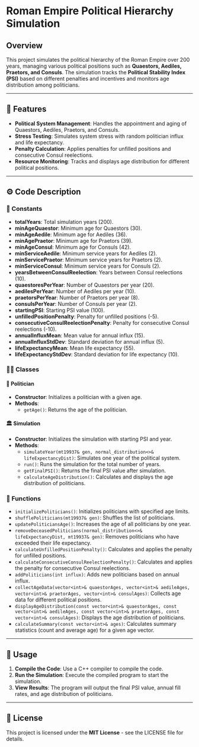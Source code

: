# **Roman Empire Political Hierarchy Simulation**

## **Overview**
This project simulates the political hierarchy of the Roman Empire over 200 years, managing various political positions such as **Quaestors, Aediles, Praetors, and Consuls**. The simulation tracks the **Political Stability Index (PSI)** based on different penalties and incentives and monitors age distribution among politicians.

---

## 📌 **Features**
- **Political System Management**: Handles the appointment and aging of Quaestors, Aediles, Praetors, and Consuls.
- **Stress Testing**: Simulates system stress with random politician influx and life expectancy.
- **Penalty Calculation**: Applies penalties for unfilled positions and consecutive Consul reelections.
- **Resource Monitoring**: Tracks and displays age distribution for different political positions.

---

## ⚙️ **Code Description**
### **🔢 Constants**
- **totalYears**: Total simulation years (200).
- **minAgeQuaestor**: Minimum age for Quaestors (30).
- **minAgeAedile**: Minimum age for Aediles (36).
- **minAgePraetor**: Minimum age for Praetors (39).
- **minAgeConsul**: Minimum age for Consuls (42).
- **minServiceAedile**: Minimum service years for Aediles (2).
- **minServicePraetor**: Minimum service years for Praetors (2).
- **minServiceConsul**: Minimum service years for Consuls (2).
- **yearsBetweenConsulReelection**: Years between Consul reelections (10).
- **quaestoresPerYear**: Number of Quaestors per year (20).
- **aedilesPerYear**: Number of Aediles per year (10).
- **praetorsPerYear**: Number of Praetors per year (8).
- **consulsPerYear**: Number of Consuls per year (2).
- **startingPSI**: Starting PSI value (100).
- **unfilledPositionPenalty**: Penalty for unfilled positions (-5).
- **consecutiveConsulReelectionPenalty**: Penalty for consecutive Consul reelections (-10).
- **annualInfluxMean**: Mean value for annual influx (15).
- **annualInfluxStdDev**: Standard deviation for annual influx (5).
- **lifeExpectancyMean**: Mean life expectancy (55).
- **lifeExpectancyStdDev**: Standard deviation for life expectancy (10).

### **🧑‍🏫 Classes**
#### **👤 Politician**
- **Constructor**: Initializes a politician with a given age.
- **Methods**:
  - `getAge()`: Returns the age of the politician.

#### **🏛️ Simulation**
- **Constructor**: Initializes the simulation with starting PSI and year.
- **Methods**:
  - `simulateYear(mt19937& gen, normal_distribution<>& lifeExpectancyDist)`: Simulates one year of the political system.
  - `run()`: Runs the simulation for the total number of years.
  - `getFinalPSI()`: Returns the final PSI value after simulation.
  - `calculateAgeDistribution()`: Calculates and displays the age distribution of politicians.

### **🔧 Functions**
- `initializePoliticians()`: Initializes politicians with specified age limits.
- `shufflePoliticians(mt19937& gen)`: Shuffles the list of politicians.
- `updatePoliticiansAge()`: Increases the age of all politicians by one year.
- `removeDeceasedPoliticians(normal_distribution<>& lifeExpectancyDist, mt19937& gen)`: Removes politicians who have exceeded their life expectancy.
- `calculateUnfilledPositionPenalty()`: Calculates and applies the penalty for unfilled positions.
- `calculateConsecutiveConsulReelectionPenalty()`: Calculates and applies the penalty for consecutive Consul reelections.
- `addPoliticians(int influx)`: Adds new politicians based on annual influx.
- `collectAgeData(vector<int>& quaestorAges, vector<int>& aedileAges, vector<int>& praetorAges, vector<int>& consulAges)`: Collects age data for different political positions.
- `displayAgeDistribution(const vector<int>& quaestorAges, const vector<int>& aedileAges, const vector<int>& praetorAges, const vector<int>& consulAges)`: Displays the age distribution of politicians.
- `calculateSummary(const vector<int>& ages)`: Calculates summary statistics (count and average age) for a given age vector.

---

## 🚀 **Usage**
1. **Compile the Code**: Use a C++ compiler to compile the code.
2. **Run the Simulation**: Execute the compiled program to start the simulation.
3. **View Results**: The program will output the final PSI value, annual fill rates, and age distribution of politicians.

---

## 📝 **License**
This project is licensed under the **MIT License** - see the LICENSE file for details.
